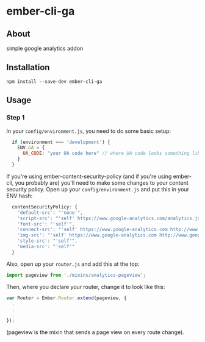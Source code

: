 # ember-cli-ga

## About

simple google analytics addon

## Installation

`npm install --save-dev ember-cli-ga`

## Usage

### Step 1

In your `config/environment.js`, you need to do some basic setup:

```javascript
  if (environment === 'development') {
    ENV.GA = {
      UA_CODE: "your UA code here" // where UA code looks something like: UA-00000000-1
    }
  }
```

If you're using ember-content-security-policy (and if you're using ember-cli, you probably are) you'll need to make some changes to your content security policy. Open up your `config/environment.js` and put this in your ENV hash:

```javascript
  contentSecurityPolicy: {
    'default-src': "'none'",
    'script-src': "'self' https://www.google-analytics.com/analytics.js http://www.google-analytics.com/analytics.js",
    'font-src': "'self'",
    'connect-src': "'self' https://www.google-analytics.com http://www.google-analytics.com",
    'img-src': "'self' https://www.google-analytics.com http://www.google-analytics.com",
    'style-src': "'self'",
    'media-src': "'self'"
  }
```

Also, open up your `router.js` and add this at the top:

```javascript
import pageview from './mixins/analytics-pageview';
```

Then, where you declare your router, change it to look like this:

```javascript
var Router = Ember.Router.extend(pageview, {
  .
  .
  .
});
```

(pageview is the mixin that sends a page view on every route change).
